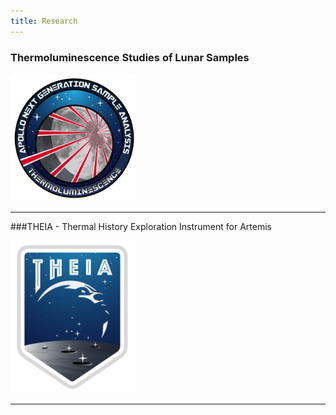 ```yaml
---
title: Research
---
```


### Thermoluminescence Studies of Lunar Samples

<img src="static/TL-Logo4_c_circle_sml.png" width="200"/>




------

###THEIA - Thermal History Exploration Instrument for Artemis

<img src="static/THEIA_logo.png" width="200">

------


